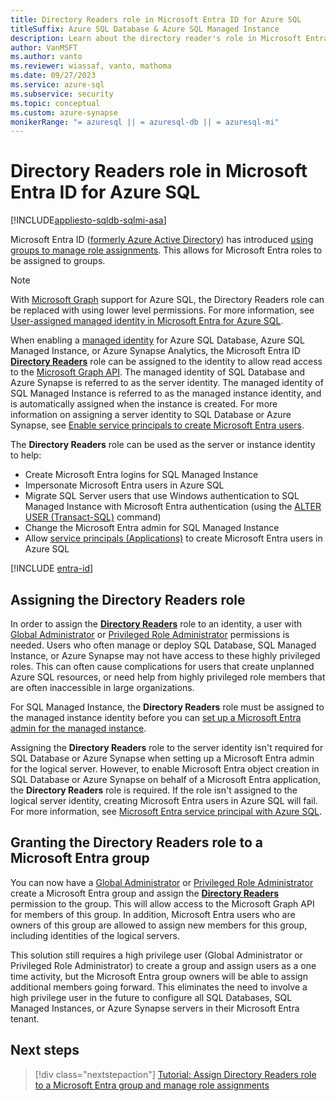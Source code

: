 ```yaml
---
title: Directory Readers role in Microsoft Entra ID for Azure SQL
titleSuffix: Azure SQL Database & Azure SQL Managed Instance
description: Learn about the directory reader's role in Microsoft Entra for Azure SQL.
author: VanMSFT
ms.author: vanto
ms.reviewer: wiassaf, vanto, mathoma
ms.date: 09/27/2023
ms.service: azure-sql
ms.subservice: security
ms.topic: conceptual
ms.custom: azure-synapse
monikerRange: "= azuresql || = azuresql-db || = azuresql-mi"
---
```


# Directory Readers role in Microsoft Entra ID for Azure SQL

[!INCLUDE[appliesto-sqldb-sqlmi-asa](../includes/appliesto-sqldb-sqlmi-asa.md)]

Microsoft Entra ID ([formerly Azure Active Directory](/entra/fundamentals/new-name)) has introduced [using groups to manage role assignments](/azure/active-directory/roles/groups-concept). This allows for Microsoft Entra roles to be assigned to groups.

> [!NOTE]
> With [Microsoft Graph](/graph/overview) support for Azure SQL, the Directory Readers role can be replaced with using lower level permissions. For more information, see [User-assigned managed identity in Microsoft Entra for Azure SQL](authentication-azure-ad-user-assigned-managed-identity.md).

When enabling a [managed identity](/azure/active-directory/managed-identities-azure-resources/overview#managed-identity-types) for Azure SQL Database, Azure SQL Managed Instance, or Azure Synapse Analytics, the Microsoft Entra ID [**Directory Readers**](/azure/active-directory/roles/permissions-reference#directory-readers) role can be assigned to the identity to allow read access to the [Microsoft Graph API](/graph/overview). The managed identity of SQL Database and Azure Synapse is referred to as the server identity. The managed identity of SQL Managed Instance is referred to as the managed instance identity, and is automatically assigned when the instance is created. For more information on assigning a server identity to SQL Database or Azure Synapse, see [Enable service principals to create Microsoft Entra users](authentication-aad-service-principal.md#enable-service-principals-to-create-azure-ad-users).

The **Directory Readers** role can be used as the server or instance identity to help:

- Create Microsoft Entra logins for SQL Managed Instance
- Impersonate Microsoft Entra users in Azure SQL
- Migrate SQL Server users that use Windows authentication to SQL Managed Instance with Microsoft Entra authentication (using the [ALTER USER (Transact-SQL)](/sql/t-sql/statements/alter-user-transact-sql?view=azuresqldb-mi-current&preserve-view=true#d-map-the-user-in-the-database-to-an-azure-ad-login-after-migration) command)
- Change the Microsoft Entra admin for SQL Managed Instance
- Allow [service principals (Applications)](authentication-aad-service-principal.md) to create Microsoft Entra users in Azure SQL

[!INCLUDE [entra-id](../includes/entra-id.md)]

## Assigning the Directory Readers role

In order to assign the [**Directory Readers**](/azure/active-directory/roles/permissions-reference#directory-readers) role to an identity, a user with [Global Administrator](/azure/active-directory/roles/permissions-reference#global-administrator) or [Privileged Role Administrator](/azure/active-directory/roles/permissions-reference#privileged-role-administrator) permissions is needed. Users who often manage or deploy SQL Database, SQL Managed Instance, or Azure Synapse may not have access to these highly privileged roles. This can often cause complications for users that create unplanned Azure SQL resources, or need help from highly privileged role members that are often inaccessible in large organizations.

For SQL Managed Instance, the **Directory Readers** role must be assigned to the managed instance identity before you can [set up a Microsoft Entra admin for the managed instance](authentication-aad-configure.md#provision-azure-ad-admin-sql-managed-instance). 

Assigning the **Directory Readers** role to the server identity isn't required for SQL Database or Azure Synapse when setting up a Microsoft Entra admin for the logical server. However, to enable Microsoft Entra object creation in SQL Database or Azure Synapse on behalf of a Microsoft Entra application, the **Directory Readers** role is required. If the role isn't assigned to the logical server identity, creating Microsoft Entra users in Azure SQL will fail. For more information, see [Microsoft Entra service principal with Azure SQL](authentication-aad-service-principal.md).

<a name='granting-the-directory-readers-role-to-an-azure-ad-group'></a>

## Granting the Directory Readers role to a Microsoft Entra group

You can now have a [Global Administrator](/azure/active-directory/roles/permissions-reference#global-administrator) or [Privileged Role Administrator](/azure/active-directory/roles/permissions-reference#privileged-role-administrator) create a Microsoft Entra group and assign the [**Directory Readers**](/azure/active-directory/roles/permissions-reference#directory-readers) permission to the group. This will allow access to the Microsoft Graph API for members of this group. In addition, Microsoft Entra users who are owners of this group are allowed to assign new members for this group, including identities of the logical servers.

This solution still requires a high privilege user (Global Administrator or Privileged Role Administrator) to create a group and assign users as a one time activity, but the Microsoft Entra group owners will be able to assign additional members going forward. This eliminates the need to involve a high privilege user in the future to configure all SQL Databases, SQL Managed Instances, or Azure Synapse servers in their Microsoft Entra tenant.

## Next steps

> [!div class="nextstepaction"]
> [Tutorial: Assign Directory Readers role to a Microsoft Entra group and manage role assignments](authentication-aad-directory-readers-role-tutorial.md)
